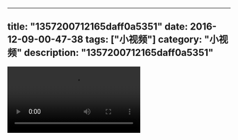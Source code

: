 
---
title: "1357200712165daff0a5351"
date: 2016-12-09-00-47-38
tags: ["小视频"]
category: "小视频"
description: "1357200712165daff0a5351"
---
<video src="http://ohtsqip0g.bkt.clouddn.com/1357200712165daff0a5351.mp4" controls="controls"></video>
